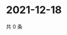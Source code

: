 # 2021-12-18

共 0 条

<!-- BEGIN WEIBO -->
<!-- 最后更新时间 Sat Dec 18 2021 13:13:15 GMT+0800 (China Standard Time) -->

<!-- END WEIBO -->
